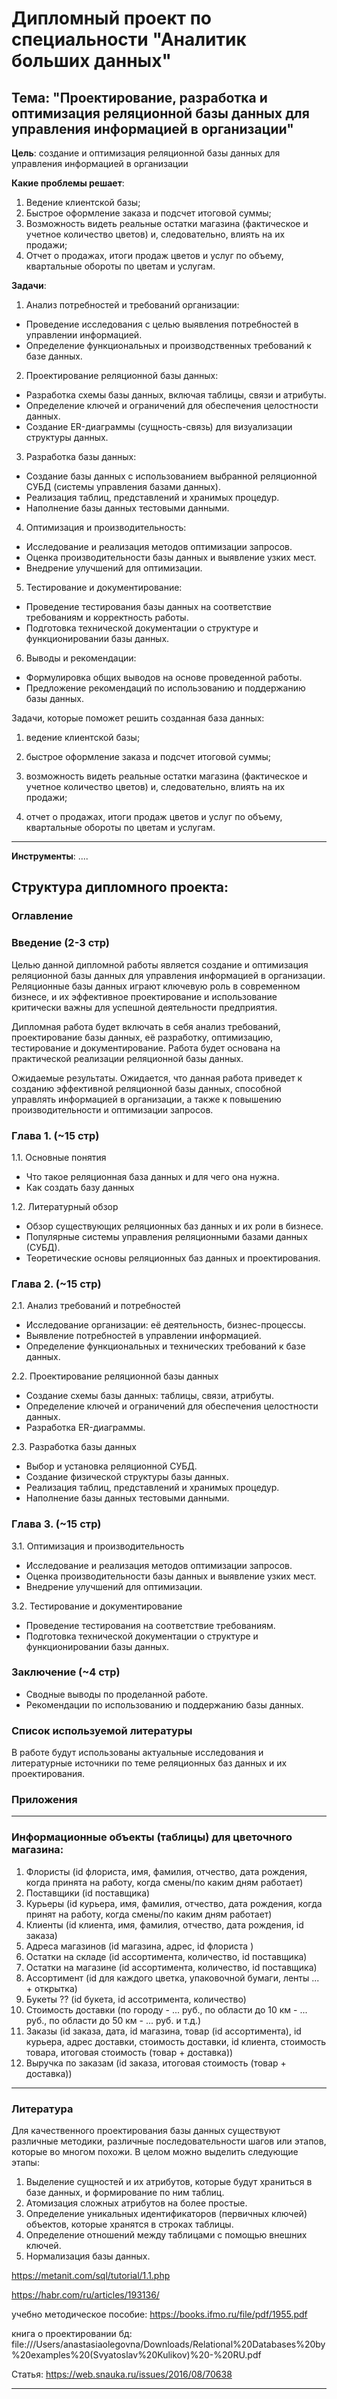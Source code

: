 # Дипломный проект по специальности "Аналитик больших данных"


## Тема: "Проектирование, разработка и оптимизация реляционной базы данных для управления информацией в организации"

**Цель**: создание и оптимизация реляционной базы данных для управления информацией в организации

**Какие проблемы решает**: 
1. Ведение клиентской базы;
2. Быстрое оформление заказа и подсчет итоговой суммы;
3. Возможность видеть реальные остатки магазина (фактическое и учетное количество цветов) и, следовательно, влиять на их продажи;
4. Отчет о продажах, итоги продаж цветов и услуг по объему, квартальные обороты по цветам и услугам.



**Задачи**: 

1. Анализ потребностей и требований организации:
   
- Проведение исследования с целью выявления потребностей в управлении информацией.
- Определение функциональных и производственных требований к базе данных.

2. Проектирование реляционной базы данных:

- Разработка схемы базы данных, включая таблицы, связи и атрибуты.
- Определение ключей и ограничений для обеспечения целостности данных.
- Создание ER-диаграммы (сущность-связь) для визуализации структуры данных.

3. Разработка базы данных:

- Создание базы данных с использованием выбранной реляционной СУБД (системы управления базами данных).
- Реализация таблиц, представлений и хранимых процедур.
- Наполнение базы данных тестовыми данными.

4. Оптимизация и производительность:

- Исследование и реализация методов оптимизации запросов.
- Оценка производительности базы данных и выявление узких мест.
- Внедрение улучшений для оптимизации.

5. Тестирование и документирование:

- Проведение тестирования базы данных на соответствие требованиям и корректность работы.
- Подготовка технической документации о структуре и функционировании базы данных.

6. Выводы и рекомендации:

- Формулировка общих выводов на основе проведенной работы.
- Предложение рекомендаций по использованию и поддержанию базы данных.


Задачи, которые поможет решить созданная база данных:

1)    ведение клиентской базы;

2)    быстрое оформление заказа и подсчет итоговой суммы;

3)    возможность видеть реальные остатки магазина (фактическое и учетное количество цветов) и, следовательно, влиять на их продажи;

4)    отчет о продажах, итоги продаж цветов и услуг по объему, квартальные обороты по цветам и услугам.


---------------------------------

**Инструменты**: ....


## Структура дипломного проекта:

### Оглавление

### Введение (2-3 стр)

Целью данной дипломной работы является создание и оптимизация реляционной базы данных для управления информацией в организации. 
Реляционные базы данных играют ключевую роль в современном бизнесе, и их эффективное проектирование и использование критически важны для успешной деятельности предприятия.

Дипломная работа будет включать в себя анализ требований, проектирование базы данных, её разработку, оптимизацию, тестирование и документирование. 
Работа будет основана на практической реализации реляционной базы данных.

Ожидаемые результаты. Ожидается, что данная работа приведет к созданию эффективной реляционной базы данных, способной управлять информацией в организации, 
а также к повышению производительности и оптимизации запросов.

### Глава 1. (~15 стр)

1.1. Основные понятия
- Что такое реляционная база данных и для чего она нужна.
- Как создать базу данных

1.2. Литературный обзор
- Обзор существующих реляционных баз данных и их роли в бизнесе.
- Популярные системы управления реляционными базами данных (СУБД).
- Теоретические основы реляционных баз данных и проектирования.

### Глава 2. (~15 стр)

2.1. Анализ требований и потребностей
- Исследование организации: её деятельность, бизнес-процессы.
- Выявление потребностей в управлении информацией.
- Определение функциональных и технических требований к базе данных.

2.2. Проектирование реляционной базы данных
- Создание схемы базы данных: таблицы, связи, атрибуты.
- Определение ключей и ограничений для обеспечения целостности данных.
- Разработка ER-диаграммы.

2.3. Разработка базы данных
- Выбор и установка реляционной СУБД.
- Создание физической структуры базы данных.
- Реализация таблиц, представлений и хранимых процедур.
- Наполнение базы данных тестовыми данными.

### Глава 3. (~15 стр)

3.1. Оптимизация и производительность
- Исследование и реализация методов оптимизации запросов.
- Оценка производительности базы данных и выявление узких мест.
- Внедрение улучшений для оптимизации.

3.2. Тестирование и документирование
- Проведение тестирования на соответствие требованиям.
- Подготовка технической документации о структуре и функционировании базы данных.

### Заключение (~4 стр)

- Сводные выводы по проделанной работе.
- Рекомендации по использованию и поддержанию базы данных.

### Список используемой литературы

В работе будут использованы актуальные исследования и литературные источники по теме реляционных баз данных и их проектирования.

### Приложения

--------------------------------------------------------------

### Информационные объекты (таблицы) для цветочного магазина:

1. Флористы (id флориста, имя, фамилия, отчество, дата рождения, когда принята на работу, когда смены/по каким дням работает)
2. Поставщики (id поставщика)
3. Курьеры (id курьера, имя, фамилия, отчество, дата рождения, когда принят на работу, когда смены/по каким дням работает)
4. Клиенты (id клиента, имя, фамилия, отчество, дата рождения, id заказа)
5. Адреса магазинов (id магазина, адрес, id флориста )
6. Остатки на складе (id ассортимента, количество, id поставщика)
7. Остатки на магазине (id ассортимента, количество, id поставщика)
8. Ассортимент (id для каждого цветка, упаковочной бумаги, ленты ... + открытка)
9. Букеты ?? (id букета, id ассотримента, количество)
10. Стоимость доставки (по городу - ... руб., по области до 10 км - ... руб., по области до 50 км - ... руб. и т.д.)
11. Заказы (id заказа, дата, id магазина, товар (id ассортимента), id курьера, адрес доставки, стоимость доставки, id клиента, стоимость товара, итоговая стоимость (товар + доставка))
12. Выручка по заказам (id заказа, итоговая стоимость (товар + доставка))

-------------------------------------------------------------------------

### Литература

Для качественного проектирования базы данных существуют различные методики, различные последовательности шагов или этапов, которые во многом похожи. В целом можно выделить следующие этапы:

1. Выделение сущностей и их атрибутов, которые будут храниться в базе данных, и формирование по ним таблиц.
2. Атомизация сложных атрибутов на более простые.
3. Определение уникальных идентификаторов (первичных ключей) объектов, которые хранятся в строках таблицы.
4. Определение отношений между таблицами с помощью внешних ключей.
5. Нормализация базы данных.


https://metanit.com/sql/tutorial/1.1.php

https://habr.com/ru/articles/193136/

учебно методическое пособие:
https://books.ifmo.ru/file/pdf/1955.pdf

книга о проектировании бд:
file:///Users/anastasiaolegovna/Downloads/Relational%20Databases%20by%20examples%20(Svyatoslav%20Kulikov)%20-%20RU.pdf

Статья:
https://web.snauka.ru/issues/2016/08/70638

--------------------------------------------------------------------
